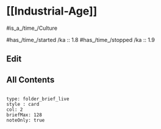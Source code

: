# [[Industrial-Age]] 

#is_a_/time_/Culture 

#has_/time_/started /ka :: 1.8 
#has_/time_/stopped /ka :: 1.9 

## Edit

## All Contents

```folderv
```

```ccard
type: folder_brief_live
style : card
col: 2
briefMax: 128
noteOnly: true
```

